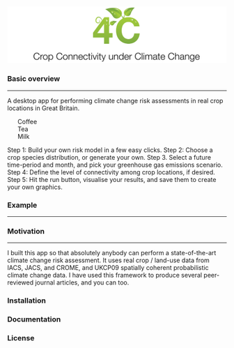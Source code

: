 <p align="center">
  <img src="https://github.com/pskelsey/4C/blob/gh-pages/4c_logo_v2.png">
</p>


### Basic overview
***
A desktop app for performing climate change risk assessments in real crop locations in Great Britain. 

<ul style="list-style-type:none">
  <li>Coffee</li>
  <li>Tea</li>
  <li>Milk</li>
</ul>

Step 1: Build your own risk model in a few easy clicks.
Step 2: Choose a crop species distribution, or generate your own.
Step 3. Select a future time-period and month, and pick your greenhouse gas emissions scenario.
Step 4: Define the level of connectivity among crop locations, if desired.
Step 5: Hit the run button, visualise your results, and save them to create your own graphics. 

### Example
___


### Motivation
___
I built this app so that absolutely anybody can perform a state-of-the-art climate change risk assessment. It uses real crop / land-use data from IACS, JACS, and CROME, and UKCP09 spatially coherent probabilistic climate change data. I have used this framework to produce several peer-reviewed journal articles, and you can too. 

### Installation


### Documentation


### License
